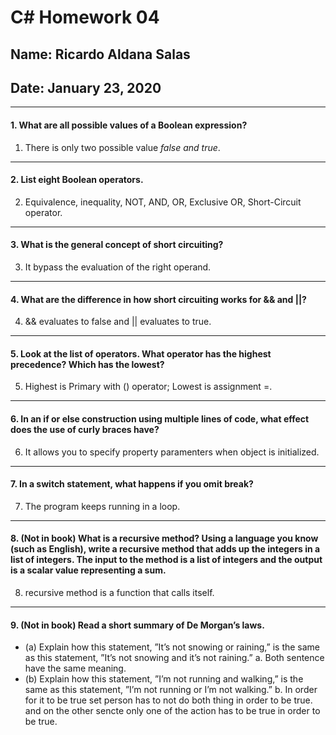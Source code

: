# C# Homework 04
## Name: Ricardo Aldana Salas
## Date: January 23, 2020
---

#### 1. What are all possible values of a Boolean expression?
1. There is only two possible value *false and true*.
---
#### 2. List eight Boolean operators.
2. Equivalence, inequality, NOT, AND, OR, Exclusive OR, Short-Circuit operator.
---
#### 3. What is the general concept of short circuiting?
3. It bypass the evaluation of the right operand.
---
#### 4. What are the difference in how short circuiting works for && and ||?
4. && evaluates to false and || evaluates to true.
---
#### 5. Look at the list of operators. What operator has the highest precedence? Which has the lowest?
5. Highest is Primary with () operator; Lowest is assignment =.
---
#### 6. In an if or else construction using multiple lines of code, what effect does the use of curly braces have?
6. It allows you to specify property paramenters when object is initialized.
---
#### 7. In a switch statement, what happens if you omit break?
7. The program keeps running in a loop.
---
#### 8. (Not in book) What is a recursive method? Using a language you know (such as English), write a recursive method that adds up the integers in a list of integers. The input to the method is a list of integers and the output is a scalar value representing a sum.
8. recursive method is a function that calls itself.
---
#### 9. (Not in book) Read a short summary of De Morgan’s laws.
- (a) Explain how this statement, ”It’s not snowing or raining,” is the same as this statement, ”It’s not snowing and it’s not raining.”
a. Both sentence have the same meaning.
- (b) Explain how this statement, ”I’m not running and walking,” is the same as this statement, ”I’m not running or I’m not walking.”
b. In order for it to be true set person has to not do both thing in order to be true. and on the other sencte only one of the action has to be true in order to be true.
